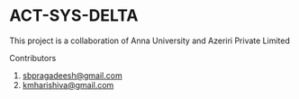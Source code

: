 # ACT-SYS-DELTA

This project is a collaboration of Anna University and Azeriri Private Limited

Contributors

1. <sbpragadeesh@gmail.com> 
2. <kmharishiva@gmail.com>


